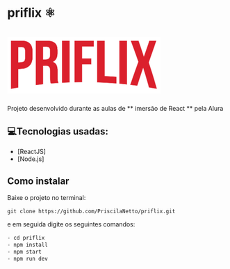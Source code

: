 # priflix ⚛️

<h1>
<img style="width:70%" alt="priflix" src="./src/assets/img/Logo.png"/>
<br>
</h1>

Projeto desenvolvido durante as aulas de ** imersão de React ** pela Alura

## 💻Tecnologias usadas:

- [ReactJS]
- [Node.js]

## Como instalar

Baixe o projeto no terminal:

```
git clone https://github.com/PriscilaNetto/priflix.git

```

e em seguida digite os seguintes comandos:

```
- cd priflix
- npm install
- npm start
- npm run dev
```

